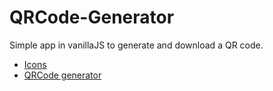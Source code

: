 # QRCode-Generator

Simple app in vanillaJS to generate and download a QR code.



 - [Icons](https://remixicon.com/)
 - [QRCode generator](https://davidshimjs.github.io/qrcodejs/)
 
